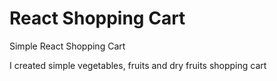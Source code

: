 # React Shopping Cart

Simple React Shopping Cart

I created simple vegetables, fruits and dry fruits shopping cart

